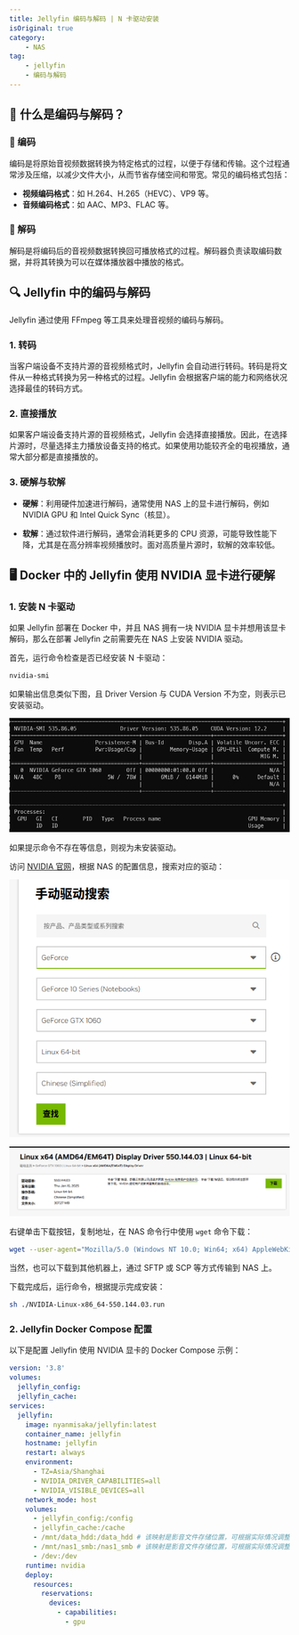 ```yaml
---
title: Jellyfin 编码与解码 | N 卡驱动安装
isOriginal: true
category:
    - NAS
tag:
    - jellyfin
    - 编码与解码
---
```


## 🎥 什么是编码与解码？

### 📡 编码

编码是将原始音视频数据转换为特定格式的过程，以便于存储和传输。这个过程通常涉及压缩，以减少文件大小，从而节省存储空间和带宽。常见的编码格式包括：

- **视频编码格式**：如 H.264、H.265（HEVC）、VP9 等。
- **音频编码格式**：如 AAC、MP3、FLAC 等。

### 🔄 解码

解码是将编码后的音视频数据转换回可播放格式的过程。解码器负责读取编码数据，并将其转换为可以在媒体播放器中播放的格式。

## 🔍 Jellyfin 中的编码与解码

Jellyfin 通过使用 FFmpeg 等工具来处理音视频的编码与解码。

### 1. **转码**

当客户端设备不支持片源的音视频格式时，Jellyfin 会自动进行转码。转码是将文件从一种格式转换为另一种格式的过程。Jellyfin 会根据客户端的能力和网络状况选择最佳的转码方式。

### 2. **直接播放**

如果客户端设备支持片源的音视频格式，Jellyfin 会选择直接播放。因此，在选择片源时，尽量选择主力播放设备支持的格式。如果使用功能较齐全的电视播放，通常大部分都是直接播放的。

### 3. **硬解与软解**

- **硬解**：利用硬件加速进行解码，通常使用 NAS 上的显卡进行解码，例如 NVIDIA GPU 和 Intel Quick Sync（核显）。
  
- **软解**：通过软件进行解码，通常会消耗更多的 CPU 资源，可能导致性能下降，尤其是在高分辨率视频播放时。面对高质量片源时，软解的效率较低。

## 🖥️ Docker 中的 Jellyfin 使用 NVIDIA 显卡进行硬解

### 1. 安装 N 卡驱动

如果 Jellyfin 部署在 Docker 中，并且 NAS 拥有一块 NVIDIA 显卡并想用该显卡解码，那么在部署 Jellyfin 之前需要先在 NAS 上安装 NVIDIA 驱动。

首先，运行命令检查是否已经安装 N 卡驱动：

```bash
nvidia-smi
```

如果输出信息类似下图，且 Driver Version 与 CUDA Version 不为空，则表示已安装驱动。

![nvidia-smi 输出信息](/assets/images/nas/jellyfin/j-5.png)

如果提示命令不存在等信息，则视为未安装驱动。

访问 [NVIDIA 官网](https://www.nvidia.cn/drivers/lookup/)，根据 NAS 的配置信息，搜索对应的驱动：

![搜索驱动](/assets/images/nas/jellyfin/j-6.png)

![搜索结果](/assets/images/nas/jellyfin/j-7.png)

右键单击下载按钮，复制地址，在 NAS 命令行中使用 `wget` 命令下载：

```bash
wget --user-agent="Mozilla/5.0 (Windows NT 10.0; Win64; x64) AppleWebKit/537.36 (KHTML, like Gecko) Chrome/91.0.4472.124 Safari/537.36" --header="Referer: https://www.nvidia.cn/" https://cn.download.nvidia.com/XFree86/Linux-x86_64/570.133.07/NVIDIA-Linux-x86_64-570.133.07.run
```

当然，也可以下载到其他机器上，通过 SFTP 或 SCP 等方式传输到 NAS 上。

下载完成后，运行命令，根据提示完成安装：

```bash
sh ./NVIDIA-Linux-x86_64-550.144.03.run
```

### 2. Jellyfin Docker Compose 配置

以下是配置 Jellyfin 使用 NVIDIA 显卡的 Docker Compose 示例：

```yaml
version: '3.8'
volumes:
  jellyfin_config:
  jellyfin_cache:
services:
  jellyfin:
    image: nyanmisaka/jellyfin:latest
    container_name: jellyfin
    hostname: jellyfin
    restart: always
    environment:
      - TZ=Asia/Shanghai
      - NVIDIA_DRIVER_CAPABILITIES=all
      - NVIDIA_VISIBLE_DEVICES=all
    network_mode: host
    volumes:
      - jellyfin_config:/config
      - jellyfin_cache:/cache
      - /mnt/data_hdd:/data_hdd # 该映射是影音文件存储位置，可根据实际情况调整
      - /mnt/nas1_smb:/nas1_smb # 该映射是影音文件存储位置，可根据实际情况调整
      - /dev:/dev
    runtime: nvidia
    deploy:
      resources:
        reservations:
          devices:
            - capabilities: 
              - gpu
```